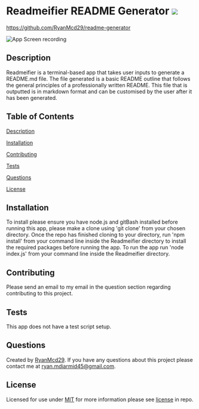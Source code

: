 # Readmeifier README Generator ![](https://img.shields.io/badge/License-MIT-2ea44f)
https://github.com/RyanMcd29/readme-generator

![App Screen recording](Assets/readmeifiier%20recording.gif)

## Description
Readmeifier is a terminal-based app that takes user inputs to generate a README.md file. The file generated is a basic README outline that follows the general principles of a professionally written README. This file that is outputted is in markdown format and can be customised by the user after it has been generated.

## Table of Contents

  [Description](#description)

  [Installation](#installation)

  [Contributing](#contributing)

  [Tests](#tests)
  
  [Questions](#questions)

  [License](#license)


## Installation
To install please ensure you have node.js and gitBash installed before running this app, please make a clone using  'git clone' from your chosen directory. Once the repo has finished cloning to your directory, run 'npm install' from your command line inside the Readmeifier directory to install the required packages before running the app. To run the app run 'node index.js' from your command line inside the Readmeifier directory.
## Contributing
Please send an email to my email in the question section regarding contributing to this project.
## Tests
This app does not have a test script setup.
## Questions
Created by [RyanMcd29](https://github.com/RyanMcd29).
If you have any questions about this project please contact me at [ryan.mdiarmid45@gmail.com](mailto:ryan.mdiarmid45@gmail.com).

## License
Licensed for use under <a href=https://opensource.org/licenses/MIT>MIT</a> for more information please see [license](./license) in repo.
